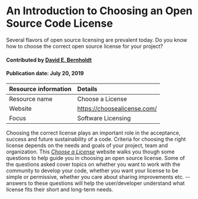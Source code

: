 # An Introduction to Choosing an Open Source Code License

<!--- deck text start --->
Several flavors of open source licensing are prevalent today.  Do you know how to choose the correct open source license for your project?
<!--- deck text end --->

#### Contributed by [David E. Bernholdt](http://github.com/bernhold "David Bernholdt")
#### Publication date: July 20, 2019 

Resource information | Details
:--- | :--- 
Resource name | Choose a License
Website | https://choosealicense.com/
Focus | Software Licensing

Choosing the correct license plays an important role in the acceptance, success and future sustainability of a code. Criteria for choosing the right license depends on the needs and goals of your project, team and organization. 
This *[Choose a License](https://choosealicense.com/)* website walks you though some questions to help guide you in choosing an open source license. Some of the questions asked cover topics on whether you want to work with the community to develop your code, whether you want your license to be simple or permissive, whether you care about sharing improvements etc. -- answers to these questions will help the user/developer understand what license fits their short and long-term needs.



<!---
Publish: yes
Categories: collaboration
Topics: licensing
Tags: website
Level: 2
Prerequisites: defaults
Aggregate: none
--->
